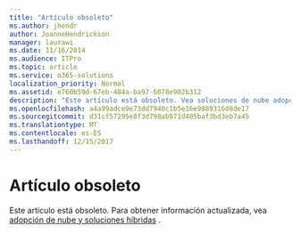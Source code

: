 ```yaml
---
title: "Artículo obsoleto"
ms.author: jhendr
author: JoanneHendrickson
manager: laurawi
ms.date: 11/16/2014
ms.audience: ITPro
ms.topic: article
ms.service: o365-solutions
localization_priority: Normal
ms.assetid: e760b59d-67eb-484a-ba97-6078e902b312
description: "Este artículo está obsoleto. Vea soluciones de nube adopción y híbrido para obtener información actualizada."
ms.openlocfilehash: a4a99adce9e73dd7940c1b5e16e9889316d8de17
ms.sourcegitcommit: d31cf57295e8f3d798ab971d405baf3bd3eb7a45
ms.translationtype: MT
ms.contentlocale: es-ES
ms.lasthandoff: 12/15/2017
---
```

# <a name="obsolete-article"></a>Artículo obsoleto

Este artículo está obsoleto. Para obtener información actualizada, vea [adopción de nube y soluciones híbridas](cloud-adoption-and-hybrid-solutions.md) .
  

